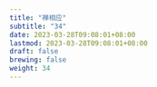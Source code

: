 ```yaml
---
title: "禅相应"
subtitle: "34"
date: 2023-03-28T09:08:01+08:00
lastmod: 2023-03-28T09:08:01+08:00
draft: false
brewing: false
weight: 34
---
```


